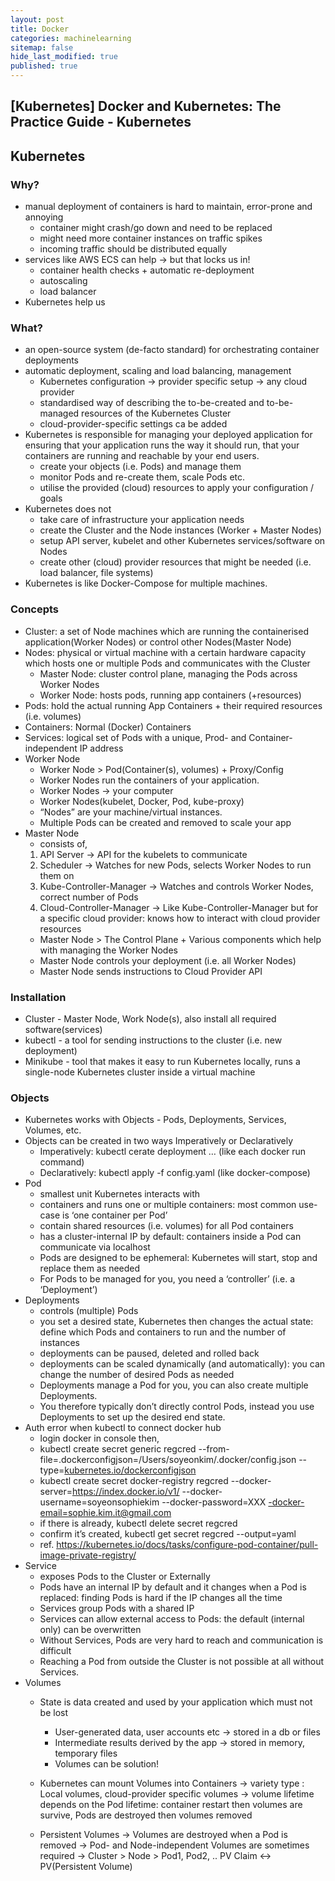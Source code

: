 ```yaml
---
layout: post
title: Docker 
categories: machinelearning
sitemap: false
hide_last_modified: true
published: true
---
```


## [Kubernetes] Docker and Kubernetes: The Practice Guide - Kubernetes

## Kubernetes

### Why?

- manual deployment of containers is hard to maintain, error-prone and annoying
    - container might crash/go down and need to be replaced
    - might need more container instances on traffic spikes
    - incoming traffic should be distributed equally
- services like AWS ECS can help → but that locks us in!
    - container health checks + automatic re-deployment
    - autoscaling
    - load balancer
- Kubernetes help us

### What?

- an open-source system (de-facto standard) for orchestrating container deployments
- automatic deployment, scaling and load balancing, management
    - Kubernetes configuration → provider specific setup → any cloud provider
    - standardised way of describing the to-be-created and to-be-managed resources of the Kubernetes Cluster
    - cloud-provider-specific settings ca be added
- Kubernetes is responsible for managing your deployed application for ensuring that your application  runs the way it should run, that your containers are running and reachable by your end users.
    - create your objects (i.e. Pods) and manage them
    - monitor Pods and re-create them, scale Pods etc.
    - utilise the provided (cloud) resources to apply your configuration / goals
- Kubernetes does not
    - take care of infrastructure your application needs
    - create the Cluster and the Node instances (Worker + Master Nodes)
    - setup API server, kubelet and other Kubernetes services/software on Nodes
    - create other (cloud) provider resources that might be needed (i.e. load balancer, file systems)
- Kubernetes is like Docker-Compose for multiple machines.

### Concepts

- Cluster: a set of Node machines which are running the containerised application(Worker Nodes) or control other Nodes(Master Node)
- Nodes: physical or virtual machine with a certain hardware capacity which hosts one or multiple Pods and communicates with the Cluster
    - Master Node: cluster control plane, managing the Pods across Worker Nodes
    - Worker Node: hosts pods, running app containers (+resources)
- Pods: hold the actual running App Containers + their required resources (i.e. volumes)
- Containers: Normal (Docker) Containers
- Services: logical set of Pods with a unique, Prod- and Container- independent IP address
- Worker Node
    - Worker Node > Pod(Container(s), volumes) + Proxy/Config
    - Worker Nodes run the containers of your application.
    - Worker Nodes → your computer
    - Worker Nodes(kubelet, Docker, Pod, kube-proxy)
    - “Nodes” are your machine/virtual instances.
    - Multiple Pods can be created and removed to scale your app
- Master Node
    - consists of,
    1. API Server → API for the kubelets to communicate
    2. Scheduler → Watches for new Pods, selects Worker Nodes to run them on
    3. Kube-Controller-Manager → Watches and controls Worker Nodes, correct number of Pods
    4. Cloud-Controller-Manager → Like Kube-Controller-Manager but for a specific cloud provider: knows how to interact with cloud provider resources
    - Master Node > The Control Plane + Various components which help with managing the Worker Nodes
    - Master Node controls your deployment (i.e. all Worker Nodes)
    - Master Node sends instructions to Cloud Provider API

### Installation

- Cluster - Master Node, Work Node(s), also install all required software(services)
- kubectl - a tool for sending instructions to the cluster (i.e. new deployment)
- Minikube - tool that makes it easy to run Kubernetes locally, runs a single-node Kubernetes cluster inside a virtual machine

### Objects

- Kubernetes works with Objects - Pods, Deployments, Services, Volumes, etc.
- Objects can be created in two ways Imperatively or Declaratively
    - Imperatively: kubectl cerate deployment … (like each docker run command)
    - Declaratively: kubectl apply -f config.yaml (like docker-compose)
- Pod
    - smallest unit Kubernetes interacts with
    - containers and runs one or multiple containers: most common use-case is ‘one container per Pod’
    - contain shared resources (i.e. volumes) for all Pod containers
    - has a cluster-internal IP by default: containers inside a Pod can communicate via localhost
    - Pods are designed to be ephemeral: Kubernetes will start, stop and replace them as needed
    - For Pods to be managed for you, you need a ‘controller’ (i.e. a ‘Deployment’)
- Deployments
    - controls (multiple) Pods
    - you set a desired state, Kubernetes then changes the actual state: define which Pods and containers to run and the number of instances
    - deployments can be paused, deleted and rolled back
    - deployments can be scaled dynamically (and automatically): you can change the number of desired Pods as needed
    - Deployments manage a Pod for you, you can also create multiple Deployments.
    - You therefore typically don’t directly control Pods, instead you use Deployments to set up the desired end state.
- Auth error when kubectl to connect docker hub
    - login docker in console then,
    - kubectl create secret generic regcred --from-file=.dockerconfigjson=/Users/soyeonkim/.docker/config.json --type=[kubernetes.io/dockerconfigjson](http://kubernetes.io/dockerconfigjson)
    - kubectl create secret docker-registry regcred --docker-server=https://index.docker.io/v1/ --docker-username=soyeonsophiekim --docker-password=XXX [-docker-email=sophie.kim.it@gmail.com](mailto:--docker-email=sophie.kim.it@gmail.com)
    - if there is already, kubectl delete secret regcred
    - confirm it’s created, kubectl get secret regcred --output=yaml
    - ref. https://kubernetes.io/docs/tasks/configure-pod-container/pull-image-private-registry/
- Service
    - exposes Pods to the Cluster or Externally
    - Pods have an internal IP by default and it changes when a Pod is replaced: finding Pods is hard if the IP changes all the time
    - Services group Pods with a shared IP
    - Services can allow external access to Pods: the default (internal only) can be overwritten
    - Without Services, Pods are very hard to reach and communication is difficult
    - Reaching a Pod from outside the Cluster is not possible at all without Services.
- Volumes
    - State is data created and used by your application which must not be lost
        - User-generated data, user accounts etc → stored in a db or files
        - Intermediate results derived by the app → stored in memory, temporary files
        - Volumes can be solution!
    - Kubernetes can mount Volumes into Containers
        → variety type : Local volumes, cloud-provider specific volumes
        → volume lifetime depends on the Pod lifetime: container restart then volumes are survive, Pods are destroyed then volumes removed
        
    - Persistent Volumes
        → Volumes are destroyed when a Pod is removed
        → Pod- and Node-independent Volumes are sometimes required
        → Cluster > Node > Pod1, Pod2, .. PV Claim ↔ PV(Persistent Volume)